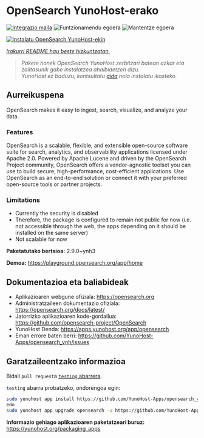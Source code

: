 <!--
Ohart ongi: README hau automatikoki sortu da <https://github.com/YunoHost/apps/tree/master/tools/readme_generator>ri esker
EZ editatu eskuz.
-->

# OpenSearch YunoHost-erako

[![Integrazio maila](https://dash.yunohost.org/integration/opensearch.svg)](https://ci-apps.yunohost.org/ci/apps/opensearch/) ![Funtzionamendu egoera](https://ci-apps.yunohost.org/ci/badges/opensearch.status.svg) ![Mantentze egoera](https://ci-apps.yunohost.org/ci/badges/opensearch.maintain.svg)

[![Instalatu OpenSearch YunoHost-ekin](https://install-app.yunohost.org/install-with-yunohost.svg)](https://install-app.yunohost.org/?app=opensearch)

*[Irakurri README hau beste hizkuntzatan.](./ALL_README.md)*

> *Pakete honek OpenSearch YunoHost zerbitzari batean azkar eta zailtasunik gabe instalatzea ahalbidetzen dizu.*  
> *YunoHost ez baduzu, kontsultatu [gida](https://yunohost.org/install) nola instalatu ikasteko.*

## Aurreikuspena

OpenSearch makes it easy to ingest, search, visualize, and analyze your data.

### Features

OpenSearch is a scalable, flexible, and extensible open-source software suite for search, analytics, and observability applications licensed under Apache 2.0. Powered by Apache Lucene and driven by the OpenSearch Project community, OpenSearch offers a vendor-agnostic toolset you can use to build secure, high-performance, cost-efficient applications. Use OpenSearch as an end-to-end solution or connect it with your preferred open-source tools or partner projects.

### Limitations

- Currently the security is disabled
- Therefore, the package is configured to remain not public for now (i.e. not accessible through the web, the apps depending on it should be installed on the same server)
- Not scalable for now


**Paketatutako bertsioa:** 2.9.0~ynh3

**Demoa:** <https://playground.opensearch.org/app/home>
## Dokumentazioa eta baliabideak

- Aplikazioaren webgune ofiziala: <https://opensearch.org>
- Administratzaileen dokumentazio ofiziala: <https://opensearch.org/docs/latest/>
- Jatorrizko aplikazioaren kode-gordailua: <https://github.com/opensearch-project/OpenSearch>
- YunoHost Denda: <https://apps.yunohost.org/app/opensearch>
- Eman errore baten berri: <https://github.com/YunoHost-Apps/opensearch_ynh/issues>

## Garatzaileentzako informazioa

Bidali `pull request`a [`testing` abarrera](https://github.com/YunoHost-Apps/opensearch_ynh/tree/testing).

`testing` abarra probatzeko, ondorengoa egin:

```bash
sudo yunohost app install https://github.com/YunoHost-Apps/opensearch_ynh/tree/testing --debug
edo
sudo yunohost app upgrade opensearch -u https://github.com/YunoHost-Apps/opensearch_ynh/tree/testing --debug
```

**Informazio gehiago aplikazioaren paketatzeari buruz:** <https://yunohost.org/packaging_apps>
